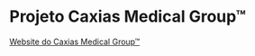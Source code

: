 # Projeto Caxias Medical Group™
<a href="https://lordaval.github.io/projeto-22-CMG">Website do Caxias Medical Group™</a>
